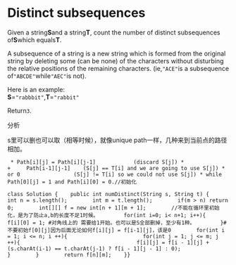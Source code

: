 # Distinct subsequences

Given a string**S**and a string**T**, count the number of distinct subsequences of**S**which equals**T**.

A subsequence of a string is a new string which is formed from the original string by deleting some \(can be none\) of the characters without disturbing the relative positions of the remaining characters. \(ie,`"ACE"`is a subsequence of`"ABCDE"`while`"AEC"`is not\).

Here is an example:  
**S**=`"rabbbit"`,**T**=`"rabbit"`

Return`3`.

分析

s里可以删也可以取（相等时候），就像unique path一样，几种来到当前点的路径相加。

```text
 * Path[i][j] = Path[i][j-1]            (discard S[j]) *              +     Path[i-1][j-1]    (S[j] == T[i] and we are going to use S[j]) *                 or 0                 (S[j] != T[i] so we could not use S[j]) * while Path[0][j] = 1 and Path[i][0] = 0.//初始化
```

```text
class Solution {    public int numDistinct(String s, String t) {        int n = s.length();        int m = t.length();        if(m > n) return 0;        int[][] f = new int[n + 1][m + 1];        //不能在循环里初始化，是为了防止a,b的长度不足1时候。        for(int i=0; i< n+1; i++){            f[i][0] = 1; #对角线上的 需要给1开始。也可以是S全部删掉，至少有1种。        }#不要初始f[0][j]因为后面无论如何f[i][j] = f[i-1][j]，该是0        for(int i = 1; i <= n; i ++){                        for(int j = 1; j <= m; j ++){                                     f[i][j] = f[i - 1][j] + (s.charAt(i-1) == t.charAt(j-1) ? f[i - 1][j - 1] : 0);                                                         }        }        return f[n][m];    }}
```

